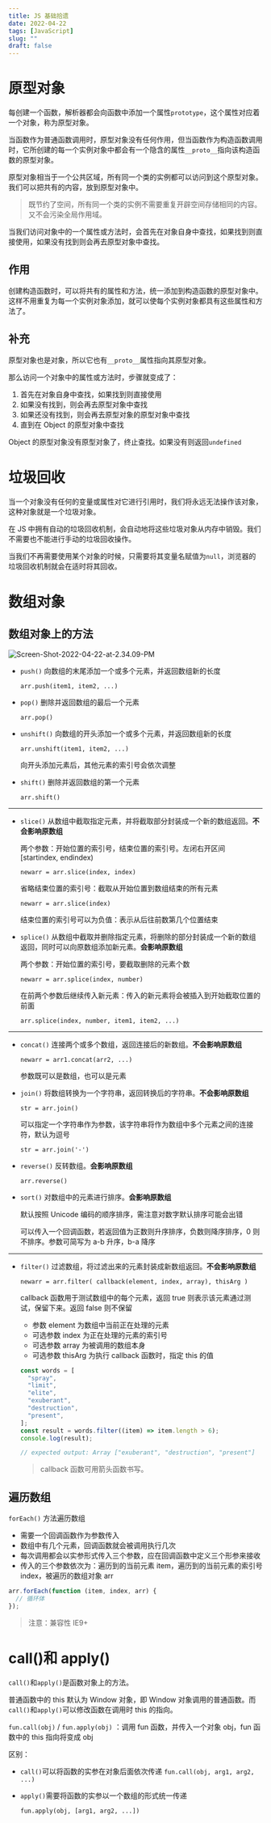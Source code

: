 ```yaml
---
title: JS 基础拾遗
date: 2022-04-22
tags: [JavaScript]
slug: ""
draft: false
---
```


# 原型对象

每创建一个函数，解析器都会向函数中添加一个属性`prototype`，这个属性对应着一个对象，称为原型对象。

当函数作为普通函数调用时，原型对象没有任何作用，但当函数作为构造函数调用时，它所创建的每一个实例对象中都会有一个隐含的属性`__proto__`指向该构造函数的原型对象。

原型对象相当于一个公共区域，所有同一个类的实例都可以访问到这个原型对象。我们可以把共有的内容，放到原型对象中。

> 既节约了空间，所有同一个类的实例不需要重复开辟空间存储相同的内容。又不会污染全局作用域。

当我们访问对象中的一个属性或方法时，会首先在对象自身中查找，如果找到则直接使用，如果没有找到则会再去原型对象中查找。

## 作用

创建构造函数时，可以将共有的属性和方法，统一添加到构造函数的原型对象中。这样不用重复为每一个实例对象添加，就可以使每个实例对象都具有这些属性和方法了。

## 补充

原型对象也是对象，所以它也有`__proto__`属性指向其原型对象。

那么访问一个对象中的属性或方法时，步骤就变成了：

1. 首先在对象自身中查找，如果找到则直接使用
2. 如果没有找到，则会再去原型对象中查找
3. 如果还没有找到，则会再去原型对象的原型对象中查找
4. 直到在 Object 的原型对象中查找

Object 的原型对象没有原型对象了，终止查找。如果没有则返回`undefined`

# 垃圾回收

当一个对象没有任何的变量或属性对它进行引用时，我们将永远无法操作该对象，这种对象就是一个垃圾对象。

在 JS 中拥有自动的垃圾回收机制，会自动地将这些垃圾对象从内存中销毁。我们不需要也不能进行手动的垃圾回收操作。

当我们不再需要使用某个对象的时候，只需要将其变量名赋值为`null`，浏览器的垃圾回收机制就会在适时将其回收。

# 数组对象

## 数组对象上的方法

![Screen-Shot-2022-04-22-at-2.34.09-PM](/images/Screen-Shot-2022-04-22-at-2.34.09-PM.png)

- `push()` 向数组的末尾添加一个或多个元素，并返回数组新的长度

  `arr.push(item1, item2, ...)`

- `pop()` 删除并返回数组的最后一个元素

  `arr.pop()`

- `unshift()` 向数组的开头添加一个或多个元素，并返回数组新的长度

  `arr.unshift(item1, item2, ...)`

  向开头添加元素后，其他元素的索引号会依次调整

- `shift()` 删除并返回数组的第一个元素

  `arr.shift()`

---

- `slice()` 从数组中截取指定元素，并将截取部分封装成一个新的数组返回。**不会影响原数组**

  两个参数：开始位置的索引号，结束位置的索引号。左闭右开区间[startindex, endindex)

  `newarr = arr.slice(index, index)`

  省略结束位置的索引号：截取从开始位置到数组结束的所有元素

  `newarr = arr.slice(index)`

  结束位置的索引号可以为负值：表示从后往前数第几个位置结束

- `splice()` 从数组中截取并删除指定元素，将删除的部分封装成一个新的数组返回，同时可以向原数组添加新元素。**会影响原数组**

  两个参数：开始位置的索引号，要截取删除的元素个数

  `newarr = arr.splice(index, number)`

  在前两个参数后继续传入新元素：传入的新元素将会被插入到开始截取位置的前面

  `arr.splice(index, number, item1, item2, ...)`

---

- `concat()` 连接两个或多个数组，返回连接后的新数组。**不会影响原数组**

  `newarr = arr1.concat(arr2, ...)`

  参数既可以是数组，也可以是元素

- `join()` 将数组转换为一个字符串，返回转换后的字符串。**不会影响原数组**

  `str = arr.join()`

  可以指定一个字符串作为参数，该字符串将作为数组中多个元素之间的连接符，默认为逗号

  `str = arr.join('-')`

- `reverse()` 反转数组。**会影响原数组**

  `arr.reverse()`

- `sort()` 对数组中的元素进行排序。**会影响原数组**

  默认按照 Unicode 编码的顺序排序，需注意对数字默认排序可能会出错

  可以传入一个回调函数，若返回值为正数则升序排序，负数则降序排序，0 则不排序。参数可简写为 a-b 升序，b-a 降序

---

- `filter()` 过滤数组，将过滤出来的元素封装成新数组返回。**不会影响原数组**

  `newarr = arr.filter( callback(element, index, array), thisArg )`

  callback 函数用于测试数组中的每个元素，返回 true 则表示该元素通过测试，保留下来。返回 false 则不保留

  - 参数 element 为数组中当前正在处理的元素
  - 可选参数 index 为正在处理的元素的索引号
  - 可选参数 array 为被调用的数组本身
  - 可选参数 thisArg 为执行 callback 函数时，指定 this 的值

  ```js
  const words = [
    "spray",
    "limit",
    "elite",
    "exuberant",
    "destruction",
    "present",
  ];
  const result = words.filter((item) => item.length > 6);
  console.log(result);
  
  // expected output: Array ["exuberant", "destruction", "present"]
  ```

  > callback 函数可用箭头函数书写。

## 遍历数组

`forEach()` 方法遍历数组

- 需要一个回调函数作为参数传入
- 数组中有几个元素，回调函数就会被调用执行几次
- 每次调用都会以实参形式传入三个参数，应在回调函数中定义三个形参来接收
- 传入的三个参数依次为：遍历到的当前元素 item，遍历到的当前元素的索引号 index，被遍历的数组对象 arr

```js
arr.forEach(function (item, index, arr) {
  // 循环体
});
```

> 注意：兼容性 IE9+

# call()和 apply()

`call()`和`apply()`是函数对象上的方法。

普通函数中的 this 默认为 Window 对象，即 Window 对象调用的普通函数。而`call()`和`apply()`可以修改函数在调用时 this 的指向。

`fun.call(obj)` / `fun.apply(obj)` ：调用 fun 函数，并传入一个对象 obj，fun 函数中的 this 指向将变成 obj

区别：

- `call()`可以将函数的实参在对象后面依次传递
  `fun.call(obj, arg1, arg2, ...)`

- `apply()`需要将函数的实参以一个数组的形式统一传递

  `fun.apply(obj, [arg1, arg2, ...])`

